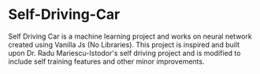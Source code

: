 # Self-Driving-Car

Self Driving Car is a machine learning project and works on neural network created using Vanilla Js (No Libraries). 
This project is inspired and built upon Dr. Radu Mariescu-Istodor's self driving project and is modified to include self training features and other minor improvements.


